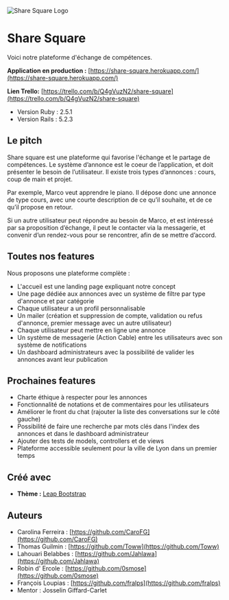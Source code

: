 ![Share Square Logo](https://zupimages.net/up/19/24/bj7s.jpg)
# Share Square

Voici notre plateforme d'échange de compétences.
 
**Application en production :** [https://share-square.herokuapp.com/](https://share-square.herokuapp.com/)  

**Lien Trello:** [https://trello.com/b/Q4gVuzN2/share-square](https://trello.com/b/Q4gVuzN2/share-square)

* Version Ruby : 2.5.1
* Version Rails : 5.2.3

## Le pitch
Share square est une plateforme qui favorise l'échange et le partage de compétences. Le système d’annonce est le coeur de l’application, et doit présenter le besoin de l’utilisateur. Il existe trois types d’annonces : cours, coup de main et projet.

Par exemple, Marco veut apprendre le piano. Il dépose donc une annonce de type cours, avec une courte description de ce qu’il souhaite, et de ce qu’il propose en retour.

Si un autre utilisateur peut répondre au besoin de Marco, et est intéressé par sa proposition d’échange, il peut le contacter via la messagerie, et convenir d’un rendez-vous pour se rencontrer, afin de se mettre d’accord.

## Toutes nos features

Nous proposons une plateforme complète :
* L'accueil est une landing page expliquant notre concept
* Une page dédiée aux annonces avec un système de filtre par type d'annonce et par catégorie
* Chaque utilisateur a un profil personnalisable
* Un mailer (création et suppression de compte, validation ou refus d'annonce, premier message avec un autre utilisateur)
* Chaque utilisateur peut mettre en ligne une annonce
* Un système de messagerie (Action Cable) entre les utilisateurs avec son système de notifications
* Un dashboard administrateurs avec la possibilité de valider les annonces avant leur publication

## Prochaines features

* Charte éthique à respecter pour les annonces
* Fonctionnalité de notations et de commentaires pour les utilisateurs
* Améliorer le front du chat (rajouter la liste des conversations sur le côté gauche)
* Possibilité de faire une recherche par mots clés dans l'index des annonces et dans le dashboard administrateur
* Ajouter des tests de models, controllers et de views
* Plateforme accessible seulement pour la ville de Lyon dans un premier temps

## Créé avec

* **Thème :**  [Leap Bootstrap](https://leap.mediumra.re/index.html)

## Auteurs

* Carolina Ferreira : [https://github.com/CaroFG](https://github.com/CaroFG)
* Thomas Guilmin : [https://github.com/Toww](https://github.com/Toww)
* Lahouari Belabbes : [https://github.com/Jahlawa](https://github.com/Jahlawa)
* Robin d' Ercole : [https://github.com/0smose](https://github.com/0smose)
* François Loupias : [https://github.com/fralps](https://github.com/fralps)
* Mentor : Josselin Giffard-Carlet

